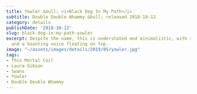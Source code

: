 ```yaml
---
title: Yowler &bull; <i>Black Dog In My Path</i>
subtitle: Double Double Whammy &bull; released 2018-10-12
category: details
publishDate: '2018-10-12'
slug: black-dog-in-my-path-yowler
excerpt: Despite the name, this is understated and minimalistic, with sparse instruments
  and a haunting voice floating on top.
image: "~/assets/images/details/2019/05/yowler.jpg"
tags:
- This Mortal Coil
- Laura Gibson
- Swans
- Yowler
- Double Double Whammy
---
```



